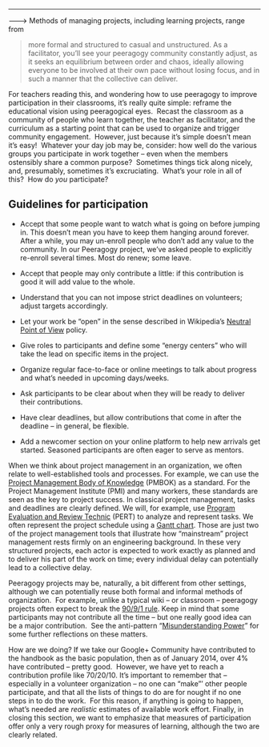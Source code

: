 ---
---> Methods of managing projects, including learning projects, range from
> more formal and structured to casual and unstructured. As a
> facilitator, you’ll see your peeragogy community constantly adjust, as
> it seeks an equilibrium between order and chaos, ideally allowing
> everyone to be involved at their own pace without losing focus, and in
> such a manner that the collective can deliver.

For teachers reading this, and wondering how to use peeragogy to improve
participation in their classrooms, it’s really quite simple: reframe the
educational vision using peeragogical eyes.  Recast the classroom as a
community of people who learn together, the teacher as facilitator, and
the curriculum as a starting point that can be used to organize and
trigger community engagement.  However, just because it’s simple doesn’t
mean it’s easy!  Whatever your day job may be, consider: how well do the
various groups you participate in work together – even when the members
ostensibly share a common purpose?  Sometimes things tick along nicely,
and, presumably, sometimes it’s excruciating.  What’s your role in all
of this?  How do *you* participate?

Guidelines for participation
----------------------------

-   Accept that some people want to watch what is going on before
    jumping in. This doesn’t mean you have to keep them hanging around
    forever. After a while, you may un-enroll people who don’t add any
    value to the community. In our Peeragogy project, we’ve asked people
    to explicitly re-enroll several times. Most do renew; some leave.

-   Accept that people may only contribute a little: if this
    contribution is good it will add value to the whole.

-   Understand that you can not impose strict deadlines on volunteers;
    adjust targets accordingly.

-   Let your work be “open” in the sense described in
    Wikipedia’s [Neutral Point of
    View](http://en.wikipedia.org/wiki/Wikipedia:Neutral_point_of_view) policy.

-   Give roles to participants and define some “energy centers” who will
    take the lead on specific items in the project.

-   Organize regular face-to-face or online meetings to talk about
    progress and what’s needed in upcoming days/weeks.

-   Ask participants to be clear about when they will be ready to
    deliver their contributions.

-   Have clear deadlines, but allow contributions that come in after the
    deadline – in general, be flexible.

-   Add a newcomer section on your online platform to help new arrivals
    get started. Seasoned participants are often eager to serve as
    mentors.

When we think about project management in an organization, we often
relate to well-established tools and processes. For example, we can use
the [Project Management Body of
Knowledge](http://www.pmi.org/PMBOK-Guide-and-Standards.aspx) (PMBOK) as
a standard. For the Project Management Institute (PMI) and many workers,
these standards are seen as the key to project success. In classical
project management, tasks and deadlines are clearly defined. We will,
for example, use [Program Evaluation and Review
Technic](http://en.wikipedia.org/wiki/PERT) (PERT) to analyze and
represent tasks. We often represent the project schedule using a [Gantt
chart](http://en.wikipedia.org/wiki/Gantt_chart). Those are just two of
the project management tools that illustrate how “mainstream” project
management rests firmly on an engineering background. In these very
structured projects, each actor is expected to work exactly as planned
and to deliver his part of the work on time; every individual delay can
potentially lead to a collective delay.

Peeragogy projects may be, naturally, a bit different from other
settings, although we can potentially reuse both formal and informal
methods of organization.  For example, unlike a typical wiki – or
classroom – peeragogy projects often expect to break the [90/9/1
rule](http://en.wikipedia.org/wiki/1%25_rule_%28Internet_culture%29). Keep
in mind that some participants may not contribute all the time – but one
really good idea can be a major contribution.  See the anti-pattern
“[Misunderstanding
Power](http://peeragogy.org/practice/antipatterns/misunderstanding-power/)”
for some further reflections on these matters.

How are we doing? If we take our Google+ Community have contributed to
the handbook as the basic population, then as of January 2014, over 4%
have contributed – pretty good.  However, we have yet to reach a
contribution profile like 70/20/10. It’s important to remember that –
especially in a volunteer organization – no one can “make”’ other people
participate, and that all the lists of things to do are for nought if no
one steps in to do the work.  For this reason, if anything is going to
happen, what’s needed are *realistic* estimates of available work
effort. Finally, in closing this section, we want to emphasize that
measures of participation offer only a very rough proxy for measures of
learning, although the two are clearly related.


